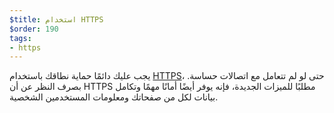 ```yaml
---
$title: استخدام HTTPS
$order: 190
tags:
- https
---
```


يجب عليك دائمًا حماية نطاقك باستخدام [HTTPS](https://web.dev/why-https-matters/)، حتى لو لم تتعامل مع اتصالات حساسة. بصرف النظر عن أن HTTPS مطلبًا للميزات الجديدة، فإنه يوفر أيضًا أمانًا مهمًا وتكامل بيانات لكل من صفحاتك ومعلومات المستخدمين الشخصية.
